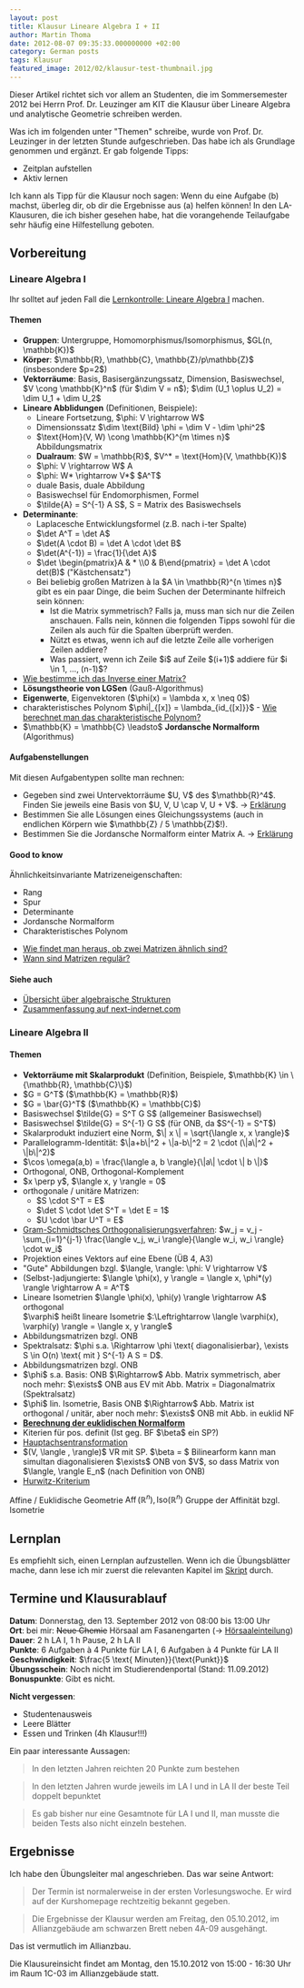 ```yaml
---
layout: post
title: Klausur Lineare Algebra I + II
author: Martin Thoma
date: 2012-08-07 09:35:33.000000000 +02:00
category: German posts
tags: Klausur
featured_image: 2012/02/klausur-test-thumbnail.jpg
---
```

Dieser Artikel richtet sich vor allem an Studenten, die im Sommersemester 2012 bei Herrn Prof. Dr. Leuzinger am KIT die Klausur &uuml;ber Lineare Algebra und analytische Geometrie schreiben werden.

Was ich im folgenden unter "Themen" schreibe, wurde von Prof. Dr. Leuzinger in der letzten Stunde aufgeschrieben. Das habe ich als Grundlage genommen und erg&auml;nzt. Er gab folgende Tipps:
<ul>
  <li>Zeitplan aufstellen</li>
  <li>Aktiv lernen</li>
</ul>

Ich kann als Tipp f&uuml;r die Klausur noch sagen:
Wenn du eine Aufgabe (b) machst, &uuml;berleg dir, ob dir die Ergebnisse aus (a) helfen k&ouml;nnen!
In den LA-Klausuren, die ich bisher gesehen habe, hat die vorangehende Teilaufgabe sehr h&auml;ufig eine Hilfestellung geboten.

## Vorbereitung

### Lineare Algebra I
Ihr solltet auf jeden Fall die <a href="../lernkontrolle-lineare-algebra-i/" title="Lernkontrolle: Lineare Algebra I">Lernkontrolle: Lineare Algebra I</a> machen.

#### Themen
<ul>
  <li><strong>Gruppen</strong>: Untergruppe, Homomorphismus/Isomorphismus, $GL(n, \mathbb{K})$</li>
  <li><strong>K&ouml;rper</strong>: $\mathbb{R}, \mathbb{C}, \mathbb{Z}/p\mathbb{Z}$ (insbesondere $p=2$)</li>
  <li><strong>Vektorr&auml;ume</strong>: Basis, Basiserg&auml;nzungssatz, Dimension, Basiswechsel, $V \cong \mathbb{K}^n$ (f&uuml;r $\dim V = n$); $\dim (U_1 \oplus U_2) = \dim U_1 + \dim U_2$</li>
  <li><strong>Lineare Abblidungen</strong> (Definitionen, Beispiele):
    <ul>
      <li>Lineare Fortsetzung, $\phi: V \rightarrow W$</li>
      <li>Dimensionssatz $\dim \text{Bild} \phi = \dim V - \dim \phi^2$</li>
      <li>$\text{Hom}(V, W) \cong \mathbb{K}^{m \times n}$ Abbildungsmatrix</li>
      <li><b>Dualraum</b>: $W = \mathbb{R}$, $V^* = \text{Hom}(V, \mathbb{K})$</li>
      <li>$\phi: V \rightarrow W$ A</li>
      <li>$\phi: W* \rightarrow V*$ $A^T$</li>
      <li>duale Basis, duale Abbildung</li>
      <li>Basiswechsel f&uuml;r Endomorphismen, Formel</li>
      <li>$\tilde{A} = S^{-1} A S$, S = Matrix des Basiswechsels</li>
    </ul>
  </li>
  <li><strong>Determinante</strong>: 
     <ul>
       <li>Laplacesche Entwicklungsformel (z.B. nach i-ter Spalte)</li>
       <li>$\det A^T = \det A$</li>
       <li>$\det(A \cdot B) = \det A \cdot \det B$</li>
       <li>$\det(A^{-1}) = \frac{1}{\det A}$</li>
       <li>$\det \begin{pmatrix}A & * \\0 & B\end{pmatrix} = \det A \cdot det(B)$ ("K&auml;stchensatz")</li>
       <li>Bei beliebig gro&szlig;en Matrizen &agrave; la $A \in \mathbb{R}^{n \times n}$ gibt es ein paar Dinge, die beim Suchen der Determinante hilfreich sein k&ouml;nnen:
         <ul>
           <li>Ist die Matrix symmetrisch? Falls ja, muss man sich nur die Zeilen anschauen. Falls nein, k&ouml;nnen die folgenden Tipps sowohl f&uuml;r die Zeilen als auch f&uuml;r die Spalten &uuml;berpr&uuml;ft werden.</li>
           <li>N&uuml;tzt es etwas, wenn ich auf die letzte Zeile alle vorherigen Zeilen addiere?</li>
           <li>Was passiert, wenn ich Zeile $i$ auf Zeile $(i+1)$ addiere f&uuml;r $i \in 1, ..., (n-1)$?</li>
         </ul>
       </li>
     </ul>
  </li>
  <li><a href="../wie-bestimme-ich-das-inverse-einer-matrix/">Wie bestimme ich das Inverse einer Matrix?</a></li>
  <li><strong>L&ouml;sungstheorie von LGSen</strong> (Gau&szlig;-Algorithmus)</li>
  <li><strong>Eigenwerte</strong>, Eigenvektoren  ($\phi(x) = \lambda x, x \neq 0$)</li>
  <li>charakteristisches Polynom $\phi|_{[x]} = \lambda_{id_{[x]}}$ - <a href="../wie-berechnet-man-das-charakteristische-polynom/">Wie berechnet man das charakteristische Polynom?</a></li>
  <li>$\mathbb{K} = \mathbb{C} \leadsto$ <strong>Jordansche Normalform</strong> (Algorithmus)</li>
</ul>

<h4>Aufgabenstellungen</h4>
Mit diesen Aufgabentypen sollte man rechnen:
<ul>
  <li>Gegeben sind zwei Untervektorr&auml;ume $U, V$ des $\mathbb{R}^4$. Finden Sie jeweils eine Basis von $U, V, U \cap V, U + V$. &rarr; <a href="../wie-bildet-man-den-schnitt-zweier-vektorraume/">Erkl&auml;rung</a></li>
  <li>Bestimmen Sie alle L&ouml;sungen eines Gleichungssystems (auch in endlichen K&ouml;rpern wie $\mathbb{Z} / 5 \mathbb{Z}$!).</li>
  <li>Bestimmen Sie die Jordansche Normalform einter Matrix A. &rarr; <a href="../wie-berechnet-man-die-jordansche-normalform/">Erkl&auml;rung</a></li>
</ul>

<h4>Good to know</h4>
&Auml;hnlichkeitsinvariante Matrizeneigenschaften:
<ul>
  <li>Rang</li>
  <li>Spur</li>
  <li>Determinante</li>
  <li>Jordansche Normalform</li>
  <li>Charakteristisches Polynom</li>
</ul>

<ul>
  <li><a href="http://math.stackexchange.com/a/14079/6876">Wie findet man heraus, ob zwei Matrizen &auml;hnlich sind?</a></li>
  <li><a href="http://de.wikipedia.org/wiki/Regul%C3%A4re_Matrix#Invertierbare_Matrizen_.C3.BCber_einem_K.C3.B6rper">Wann sind Matrizen regul&auml;r?</a></li>
</ul>

<h4>Siehe auch</h4>
<ul>
  <li><a href="http://commons.wikimedia.org/wiki/File:Venn-diagramm-algebraische-strukturen.svg">&Uuml;bersicht &uuml;ber algebraische Strukturen</a></li>
  <li><a href="http://next-internet.com/la/texte/la_zusammenfassung.pdf">Zusammenfassung auf next-indernet.com</a></li>
</ul>

<h3>Lineare Algebra II</h3>
<h4>Themen</h4>
<ul>
  <li><strong>Vektorr&auml;ume mit Skalarprodukt</strong> (Definition, Beispiele, $\mathbb{K} \in \{\mathbb{R}, \mathbb{C}\}$)</li>
  <li>$G = G^T$ ($\mathbb{K} = \mathbb{R}$)</li>
  <li>$G = \bar{G}^T$ ($\mathbb{K} = \mathbb{C}$)</li>
  <li>Basiswechsel $\tilde{G} = S^T G S$ (allgemeiner Basiswechsel)</li>
  <li>Basiswechsel $\tilde{G} = S^{-1} G S$ (f&uuml;r ONB, da $S^{-1} = S^T$)</li>
  <li>Skalarprodukt induziert eine Norm, $\| x \| = \sqrt{\langle x, x \rangle}$</li>
  <li>Parallelogramm-Identit&auml;t: $\|a+b\|^2 + \|a-b\|^2 = 2 \cdot (\|a\|^2 + \|b\|^2)$</li>
  <li>$\cos \omega(a,b) = \frac{\langle a, b \rangle}{\|a\| \cdot \| b \|}$</li>
  <li>Orthogonal, ONB, Orthogonal-Komplement</li>
  <li>$x \perp y$, $\langle x, y \rangle = 0$</li>
  <li>orthogonale / unit&auml;re Matrizen: 
     <ul>
       <li>$S \cdot S^T = E$</li>
       <li>$\det S \cdot \det S^T = \det E = 1$</li>
       <li>$U \cdot \bar U^T = E$</li>
     </ul>
  </li>
  <li><a href="http://de.wikipedia.org/wiki/Gram-Schmidtsches_Orthogonalisierungsverfahren">Gram-Schmidtsches Orthogonalisierungsverfahren</a>: $w_j = v_j - \sum_{i=1}^{j-1} \frac{\langle v_j, w_i \rangle}{\langle w_i, w_i \rangle} \cdot w_i$</li>
  <li>Projektion eines Vektors auf eine Ebene (&Uuml;B 4, A3)</li>
  <li>"Gute" Abbildungen bzgl. $\langle, \rangle: \phi: V \rightarrow V$</li>
  <li>(Selbst-)adjungierte: $\langle \phi(x), y \rangle = \langle x, \phi*(y) \rangle \rightarrow A = A^T$</li>
  <li>Lineare Isometrien $\langle \phi(x), \phi(y) \rangle \rightarrow A$ orthogonal<br/>$\varphi$ hei&szlig;t lineare Isometrie $:\Leftrightarrow \langle \varphi(x), \varphi(y) \rangle = \langle x, y \rangle$</li>
  <li>Abbildungsmatrizen bzgl. ONB</li>
  <li>Spektralsatz: $\phi s.a. \Rightarrow \phi \text{ diagonalisierbar}, \exists S \in O(n) \text{ mit } S^{-1} A S = D$.</li>
  <li>Abbildungsmatrizen bzgl. ONB</li>
  <li>$\phi$ s.a. Basis: ONB $\Rightarrow$ Abb. Matrix symmetrisch, aber noch mehr: $\exists$ ONB aus EV mit Abb. Matrix = Diagonalmatrix (Spektralsatz)</li>
  <li>$\phi$ lin. Isometrie, Basis ONB $\Rightarrow$ Abb. Matrix ist orthogonal / unit&auml;r, aber noch mehr: $\exists$ ONB mit Abb. in euklid NF</li>
  <li><strong><a href="../berechnung-der-euklidischen-normalform/">Berechnung der euklidischen Normalform</a></strong></li>
  <li>Kiterien f&uuml;r pos. definit (Ist geg. BF $\beta$ ein SP?)</li>
  <li><a href="http://de.wikipedia.org/wiki/Hauptachsentransformation">Hauptachsentransformation</a></li>
  <li>$(V, \langle , \rangle)$ VR mit SP. $\beta = $ Bilinearform  kann man simultan diagonalisieren $\exists$ ONB von $V$, so dass Matrix von $\langle, \rangle E_n$  (nach Definition von ONB)</li>
  <li><a href="http://de.wikipedia.org/wiki/Hurwitzpolynom#Hurwitz-Kriterium">Hurwitz-Kriterium</a></li>
</ul>

Affine / Euklidische Geometrie
$\operatorname{Aff}(\mathbb{R}^n), \mathrm{Iso}(\mathbb{R}^n)$ Gruppe der Affinit&auml;t bzgl. Isometrie

<h2>Lernplan</h2>
Es empfiehlt sich, einen Lernplan aufzustellen. Wenn ich die &Uuml;bungsbl&auml;tter mache, dann lese ich mir zuerst die relevanten Kapitel im <a href="https://studium.kit.edu/sites/vab/0x40F0348A9ACDCE49A96EEE39EB076112/Vorlesungsunterlagen/Forms/AllItems.aspx">Skript</a> durch.

<h2>Termine und Klausurablauf</h2>
<strong>Datum</strong>: Donnerstag, den 13. September 2012 von 08:00 bis 13:00 Uhr<br/>
<strong>Ort</strong>: bei mir: <strike>Neue Chemie</strike> H&ouml;rsaal am Fasanengarten (&rarr; <a href="http://www.math.kit.edu/iag2/lehre/la2mathe20122012s/media/hoersaele-1.pdf">H&ouml;rsaaleinteilung</a>)<br/>
<strong>Dauer</strong>: 2 h LA I, 1 h Pause, 2 h LA II<br/>
<strong>Punkte</strong>: 6 Aufgaben &agrave; 4 Punkte f&uuml;r LA I, 6 Aufgaben &agrave; 4 Punkte f&uuml;r LA II<br/>
<strong>Geschwindigkeit</strong>: $\frac{5 \text{ Minuten}}{\text{Punkt}}$<br/>
<strong>&Uuml;bungsschein</strong>: Noch nicht im Studierendenportal (Stand: 11.09.2012)<br/>
<strong>Bonuspunkte</strong>: Gibt es nicht.<br/>

<strong>Nicht vergessen</strong>:
<ul>
  <li>Studentenausweis</li>
  <li>Leere Bl&auml;tter</li>
  <li>Essen und Trinken (4h Klausur!!!)</li>
</ul> 

Ein paar interessante Aussagen:
<blockquote>In den letzten Jahren reichten 20 Punkte zum bestehen</blockquote>
<blockquote>In den letzten Jahren wurde jeweils im LA I und in LA II der beste Teil doppelt bepunktet</blockquote>
<blockquote>Es gab bisher nur eine Gesamtnote f&uuml;r LA I und II, man musste die beiden Tests also nicht einzeln bestehen.</blockquote>

## Ergebnisse
Ich habe den &Uuml;bungsleiter mal angeschrieben. Das war seine Antwort:
<blockquote>
Der Termin ist normalerweise in der ersten Vorlesungswoche. Er wird auf der Kurshomepage rechtzeitig bekannt gegeben.
</blockquote>

<blockquote>Die Ergebnisse der Klausur werden am Freitag, den 05.10.2012, im Allianzgeb&auml;ude am schwarzen Brett neben 4A-09 ausgeh&auml;ngt.</blockquote>
Das ist vermutlich im Allianzbau.

Die Klausureinsicht findet am Montag, den 15.10.2012 von 15:00 - 16:30 Uhr im Raum 1C-03 im Allianzgeb&auml;ude statt.
